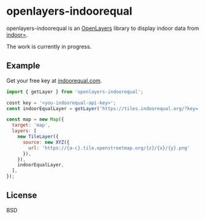 # openlayers-indoorequal

openlayers-indoorequal is an [OpenLayers][ol] library to display indoor data from [indoor=][].

The work is currently in progress.

## Example

Get your free key at [indoorequal.com](https://indoorequal.com).

```javascript
import { getLayer } from 'openlayers-indoorequal';

cosnt key = '<you-indoorequal-api-key>';
const indoorEqualLayer = getLayer('https://tiles.indoorequal.org/?key=' + key);

const map = new Map({
  target: 'map',
  layers: [
    new TileLayer({
      source: new XYZ({
        url: 'https://{a-c}.tile.openstreetmap.org/{z}/{x}/{y}.png'
      }),
    }),
    indoorEqualLayer,
  ],
});
```


## License

BSD

[indoor=]: https://indoorequal.org/

[ol]: https://openlayers.org/
